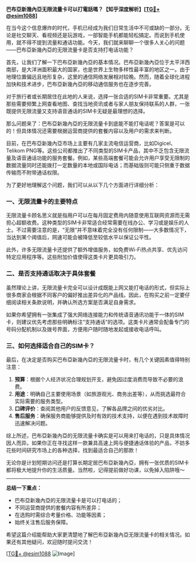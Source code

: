 **巴布亞新幾內亞无限流量卡可以打電話嗎？【知乎深度解析】[[TG💪+ @esim1088](https://t.me/s/esim1088)]**

在当今这个信息爆炸的时代，手机已经成为我们日常生活中不可或缺的一部分。无论是社交聊天、看视频还是玩游戏，一部智能手机都能轻松搞定。而说到手机使用，就不得不提到流量和通话功能。今天，我们就来聊聊一个很多人关心的问题——巴布亞新幾內亞的无限流量卡是否支持打电话功能？

首先，让我们了解一下巴布亞新幾內亞的基本情况。巴布亞新幾內亞位于太平洋西南部，是大洋洲面积最大的国家，也是世界上生物多样性最丰富的地区之一。由于地理位置偏远且地形复杂，这里的通信网络发展相对较晚。然而，随着全球化进程加快和技术进步，巴布亞新幾內亞的移动通信服务也在逐步完善。

对于旅行者或长期居住在此地的人来说，选择一张合适的SIM卡非常重要。尤其是那些需要频繁上网查看地图、查找当地资讯或者与家人朋友保持联系的人群，一张既提供无限流量又支持语音通话的SIM卡无疑是最理想的选择。

那么问题来了：巴布亞新幾內亞的无限流量卡到底能不能打电话呢？答案是可以的！但具体情况还需要根据运营商提供的套餐内容以及用户的需求来判断。

目前，在巴布亞新幾內亞市场上主要有几家主流电信运营商，比如Digicel、Telikom PNG等。这些公司都推出了不同类型的SIM卡产品，其中不乏包含无限流量及语音通话功能的服务套餐。例如，某些高端套餐可能会允许用户享受无限制的数据流量同时还能拨打一定数量的本地或国际电话；而基础版则可能只侧重于数据传输而不附带通话权限。

为了更好地理解这个问题，我们可以从以下几个方面进行详细分析：

### 一、无限流量卡的主要特点

无限流量卡顾名思义就是指用户可以在每月固定费用内随意使用互联网资源而无需担心超额收费。这种类型的SIM卡非常适合经常需要在线办公、学习或是娱乐的人士。不过需要注意的是，“无限”并不意味着完全没有任何限制——大多数情况下，当达到某个阈值后，网速可能会被降低至较低水平以保证公平性。

此外，许多无限流量卡还提供了额外增值服务，如免费Wi-Fi热点共享、优先访问特定应用程序等。这些附加价值使得这类卡片更具吸引力。

### 二、是否支持通话取决于具体套餐

虽然理论上讲，无限流量卡完全可以设计成既能上网又能打电话的形式，但实际上很多商家会根据不同客户的偏好推出差异化的产品线。因此，在购买之前一定要仔细阅读相关条款说明，并确认所选方案是否满足自身需求。

如果你希望拥有一张集成了强大网络连接能力和传统语音通讯功能于一体的SIM卡，则建议优先考虑那些明确标注“支持通话”的选项。这类卡片通常会配备专门的号码分配机制以及拨号界面，方便用户随时随地发起或接收电话呼叫。

### 三、如何选择适合自己的SIM卡？

最后，在决定是否购买巴布亞新幾內亞的无限流量卡时，有几个关键因素值得特别注意：

1. **预算**：根据个人经济状况合理规划开支，避免因过度消费而导致不必要的浪费。
2. **用途**：明确自己主要使用场景（如旅游观光、商务出差等），从而挑选最符合实际需要的服务类型。
3. **口碑评价**：查阅其他用户的反馈意见，了解各品牌之间的优劣对比。
4. **售后服务**：确保服务商能够提供及时有效的技术支持，以便在遇到技术故障时迅速解决问题。

综上所述，巴布亞新幾內亞的无限流量卡确实是可以用来打电话的，只是具体情况因人而异。如果你正在寻找这样一款兼具高速上网与便捷通话体验的产品，不妨多花些时间研究市场上的各种选择，找到最适合自己的那款！

无论你是计划短期访问还是打算长期定居巴布亞新幾內亞，拥有一张优质的SIM卡都将极大地提升你的生活质量。当然啦，记得提前做好功课，以免掉入陷阱哦～

---

**总结一下重点：**
- 巴布亞新幾內亞的无限流量卡是可以打电话的；
- 不同运营商提供的套餐内容有所差异；
- 在选购时需综合考量价格、功能等因素；
- 始终关注售后服务保障。

希望这篇介绍能帮助大家更清楚地了解巴布亞新幾內亞无限流量卡的相关情况。如果还有其他疑问，欢迎随时提问交流！

[[TG💪+ @esim1088](https://t.me/s/esim1088) ![Image](https://i.postimg.cc/4NQfJmqS/Snipaste-2025-05-13-00-14-12.png)]